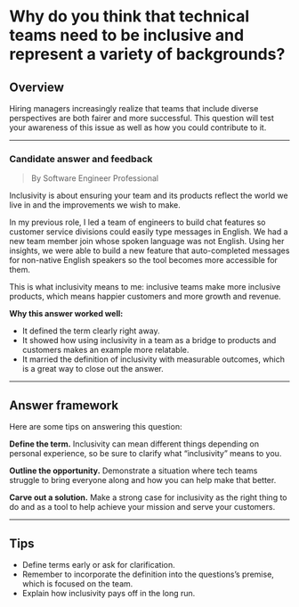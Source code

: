 # Why do you think that technical teams need to be inclusive and represent a variety of backgrounds?

## Overview
Hiring managers increasingly realize that teams that include diverse perspectives are both fairer and more successful. This question will test your awareness of this issue as well as how you could contribute to it.

---

### Candidate answer and feedback
> By Software Engineer Professional

Inclusivity is about ensuring your team and its products reflect the world we live in and the improvements we wish to make.

In my previous role, I led a team of engineers to build chat features so customer service divisions could easily type messages in English. We had a new team member join whose spoken language was not English. Using her insights, we were able to build a new feature that auto-completed messages for non-native English speakers so the tool becomes more accessible for them.

This is what inclusivity means to me: inclusive teams make more inclusive products, which means happier customers and more growth and revenue.

**Why this answer worked well:**

* It defined the term clearly right away.
* It showed how using inclusivity in a team as a bridge to products and customers makes an example more relatable.
* It married the definition of inclusivity with measurable outcomes, which is a great way to close out the answer.

---

## Answer framework
Here are some tips on answering this question:

**Define the term.** Inclusivity can mean different things depending on personal experience, so be sure to clarify what “inclusivity” means to you.

**Outline the opportunity.** Demonstrate a situation where tech teams struggle to bring everyone along and how you can help make that better.

**Carve out a solution.** Make a strong case for inclusivity as the right thing to do and as a tool to help achieve your mission and serve your customers.

---

## Tips

* Define terms early or ask for clarification.
* Remember to incorporate the definition into the questions’s premise, which is focused on the team.
* Explain how inclusivity pays off in the long run.
